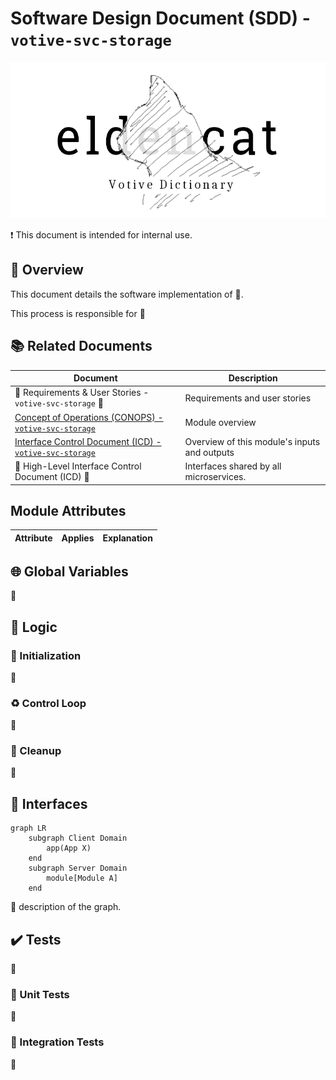 # Software Design Document (SDD) - `votive-svc-storage`

<center>

<img src="https://github.com/eldencat/terraform/raw/main/src/shared/votive-banner.png" style="height:250px" />

</center>

:exclamation: This document is intended for internal use.

## :telescope: Overview

This document details the software implementation of :construction:.

This process is responsible for :construction:

## :books: Related Documents

Document | Description
--- | ---
:construction: Requirements & User Stories - `votive-svc-storage` :construction: | Requirements and user stories
[Concept of Operations (CONOPS) - `votive-svc-storage`](./conops.md) | Module overview
[Interface Control Document (ICD) - `votive-svc-storage`](./icd.md) | Overview of this module's inputs and outputs
:construction: High-Level Interface Control Document (ICD) :construction: | Interfaces shared by all microservices.
## Module Attributes

Attribute | Applies | Explanation
--- | --- | ---

## :globe_with_meridians: Global Variables

:construction:

## :robot: Logic

### :seedling: Initialization

:construction:

### :recycle: Control Loop

:construction:

### :broom: Cleanup

:construction:

## :handshake: Interfaces

```mermaid
graph LR
    subgraph Client Domain
        app(App X)
    end
    subgraph Server Domain
        module[Module A]
    end
```

:construction: description of the graph.

## :heavy_check_mark: Tests

:construction:

### :tulip: Unit Tests

:construction:

### :bouquet: Integration Tests

:construction:
